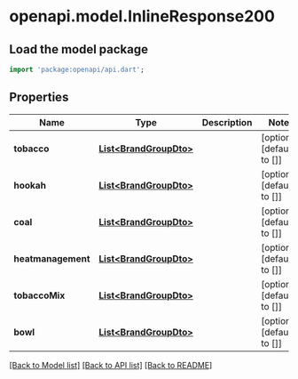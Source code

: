 # openapi.model.InlineResponse200

## Load the model package
```dart
import 'package:openapi/api.dart';
```

## Properties
Name | Type | Description | Notes
------------ | ------------- | ------------- | -------------
**tobacco** | [**List&lt;BrandGroupDto&gt;**](BrandGroupDto.md) |  | [optional] [default to []]
**hookah** | [**List&lt;BrandGroupDto&gt;**](BrandGroupDto.md) |  | [optional] [default to []]
**coal** | [**List&lt;BrandGroupDto&gt;**](BrandGroupDto.md) |  | [optional] [default to []]
**heatmanagement** | [**List&lt;BrandGroupDto&gt;**](BrandGroupDto.md) |  | [optional] [default to []]
**tobaccoMix** | [**List&lt;BrandGroupDto&gt;**](BrandGroupDto.md) |  | [optional] [default to []]
**bowl** | [**List&lt;BrandGroupDto&gt;**](BrandGroupDto.md) |  | [optional] [default to []]

[[Back to Model list]](../README.md#documentation-for-models) [[Back to API list]](../README.md#documentation-for-api-endpoints) [[Back to README]](../README.md)


